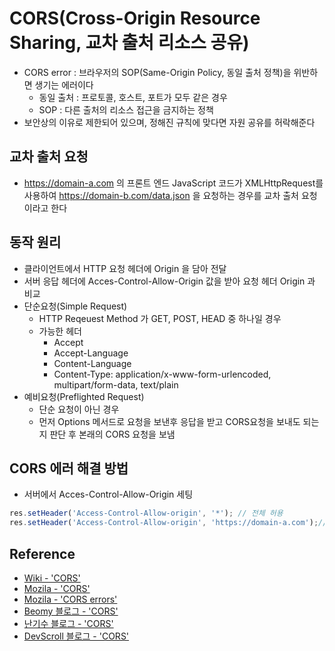 # CORS(Cross-Origin Resource Sharing, 교차 출처 리소스 공유)
- CORS error : 브라우저의 SOP(Same-Origin Policy, 동일 출처 정책)을 위반하면 생기는 에러이다
    - 동일 출처 : 프로토콜, 호스트, 포트가 모두 같은 경우
    - SOP : 다른 출처의 리소스 접근을 금지하는 정책
- 보안상의 이유로 제한되어 있으며, 정해진 규칙에 맞다면 자원 공유를 허락해준다

## 교차 출처 요청
- https://domain-a.com 의 프론트 엔드 JavaScript 코드가 XMLHttpRequest를 사용하여 https://domain-b.com/data.json 을 요청하는 경우를 교차 출처 요청이라고 한다

## 동작 원리
- 클라이언트에서 HTTP 요청 헤더에 Origin 을 담아 전달
- 서버 응답 헤더에 Acces-Control-Allow-Origin 값을 받아 요청 헤더 Origin 과 비교
- 단순요청(Simple Request)
    - HTTP Reqeuest Method 가 GET, POST, HEAD 중 하나일 경우
    - 가능한 헤더
        - Accept
        - Accept-Language
        - Content-Language
        - Content-Type: application/x-www-form-urlencoded, multipart/form-data, text/plain
- 예비요청(Preflighted Request)
    - 단순 요청이 아닌 경우
    - 먼저 Options 메서드로 요청을 보낸후 응답을 받고 CORS요청을 보내도 되는지 판단 후 본래의 CORS 요청을 보냄

## CORS 에러 해결 방법
- 서버에서 Acces-Control-Allow-Origin 세팅
```Javascript
res.setHeader('Access-Control-Allow-origin', '*'); // 전체 허용
res.setHeader('Access-Control-Allow-origin', 'https://domain-a.com');// 특정 출처 허용

```

## Reference
- [Wiki - 'CORS'](https://ko.wikipedia.org/wiki/%EA%B5%90%EC%B0%A8_%EC%B6%9C%EC%B2%98_%EB%A6%AC%EC%86%8C%EC%8A%A4_%EA%B3%B5%EC%9C%A0)
- [Mozila - 'CORS'](https://developer.mozilla.org/ko/docs/Web/HTTP/CORS)
- [Mozila - 'CORS errors'](https://developer.mozilla.org/ko/docs/Web/HTTP/CORS/Errors)
- [Beomy 블로그 - 'CORS'](https://beomy.github.io/tech/browser/cors/)
- [난기수 블로그 - 'CORS'](https://nankisu.tistory.com/70)
- [DevScroll 블로그 - 'CORS'](https://inpa.tistory.com/entry/WEB-%F0%9F%93%9A-CORS-%F0%9F%92%AF-%EC%A0%95%EB%A6%AC-%ED%95%B4%EA%B2%B0-%EB%B0%A9%EB%B2%95-%F0%9F%91%8F#CORS_(Cross_Origin_Resource_Sharing))
